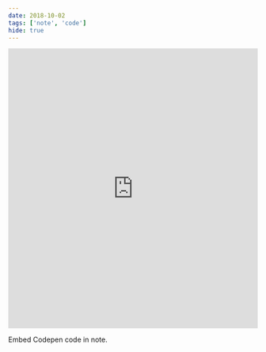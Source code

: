 ```yaml
---
date: 2018-10-02
tags: ['note', 'code']
hide: true
---
```


<iframe height="565" style="width: 100%;" scrolling="no" title="Liquid button" src="https://codepen.io/electerious/embed/gOOLgjd?height=265&theme-id=default&default-tab=js,result" frameborder="no" allowtransparency="true" allowfullscreen="true">
  See the Pen <a href='https://codepen.io/electerious/pen/gOOLgjd'>Liquid button</a> by Tobias Reich
  (<a href='https://codepen.io/electerious'>@electerious</a>) on <a href='https://codepen.io'>CodePen</a>.
</iframe>

Embed Codepen code in note.
